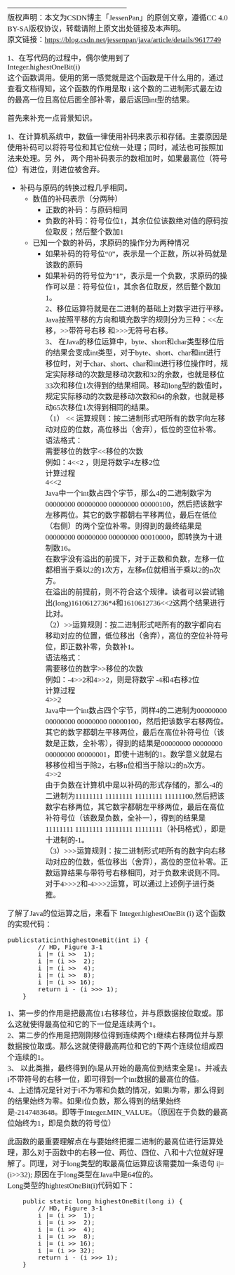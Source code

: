 <span  style="font-family: Simsun,serif; font-size: 17px; ">

————————————————   
版权声明：本文为CSDN博主「JessenPan」的原创文章，遵循CC 4.0 BY-SA版权协议，转载请附上原文出处链接及本声明。   
原文链接：https://blog.csdn.net/jessenpan/java/article/details/9617749

1、在写代码的过程中，偶尔使用到了   
Integer.highestOneBit(i)   
这个函数调用。使用的第一感觉就是这个函数是干什么用的，通过查看文档得知，这个函数的作用是取 i 这个数的二进制形式最左边的最高一位且高位后面全部补零，最后返回int型的结果。   
   
首先来补充一点背景知识。   
   
1、在计算机系统中，数值一律使用补码来表示和存储。主要原因是使用补码可以将符号位和其它位统一处理；同时，减法也可按照加法来处理。另 外，   两个用补码表示的数相加时，如果最高位（符号位）有进位，则进位被舍弃。   
- 补码与原码的转换过程几乎相同。   
    - 数值的补码表示（分两种）   
        - 正数的补码：与原码相同   
        - 负数的补码：符号位位1，其余位位该数绝对值的原码按位取反；然后整个数加1   
    - 已知一个数的补码，求原码的操作分为两种情况   
        - 如果补码的符号位“0”，表示是一个正数，所以补码就是该数的原码   
        - 如果补码的符号位为“1”，表示是一个负数，求原码的操作可以是：符号位位1，其余各位取反，然后整个数加1。   
2、移位运算符就是在二进制的基础上对数字进行平移。Java按照平移的方向和填充数字的规则分为三种：<<左移，>>带符号右移 和>>>无符号右移。   
3、 在Java的移位运算中，byte、short和char类型移位后的结果会变成int类型，对于byte、short、char和int进行移位时，对于char、short、char和int进行移位操作时，规定实际移动的次数是移动次数和32的余数，也就是移位33次和移位1次得到的结果相同。移动long型的数值时，规定实际移动的次数是移动次数和64的余数，也就是移动65次移位1次得到相同的结果。   
    （1） <<  运算规则：按二进制形式吧所有的数字向左移动对应的位数，高位移出（舍弃），低位的空位补零。   
    语法格式：   
         需要移位的数字<<移位的次数   
         例如：4<<2 ，则是将数字4左移2位   
     计算过程   
         4<<2   
        Java中一个int数占四个字节，那么4的二进制数字为00000000 00000000 00000000 00000100，然后把该数字左移两位。其它的数字都朝右平移两位，最后在低位（右侧）的两个空位补零。则得到的最终结果是00000000 00000000 00000000 00010000，即转换为十进制数16。   
         在数字没有溢出的前提下，对于正数和负数，左移一位都相当于乘以2的1次方，左移n位就相当于乘以2的n次方。   
         在溢出的前提前，则不符合这个规律。读者可以尝试输出(long)1610612736*4和1610612736<<2这两个结果进行比对。   
    （2）>>运算规则：按二进制形式吧所有的数字都向右移动对应的位置，低位移出（舍弃），高位的空位补符号位，即正数补零，负数补1。   
     语法格式：   
         需要移位的数字>>移位的次数   
         例如：-4>>2和4>>2，则是将数字 -4和4右移2位   
     计算过程   
         4>>2   
         Java中一个int数占四个字节，同样4的二进制为00000000 00000000 00000000 00000100，然后把该数字右移两位。其它的数字都朝左平移两位，最后在高位补符号位（该数是正数，全补零），得到的结果是00000000 00000000 00000000 00000001，即使十进制的1。数学意义就是右移移位相当于除2，右移n位相当于除以2的n次方。   
        4>>2   
         由于负数在计算机中是以补码的形式存储的，那么-4的二进制为11111111 11111111 11111111 11111100,然后把该数字右移两位，其它数字都朝左平移两位，最后在高位补符号位（该数是负数，全补一），得到的结果是11111111 11111111 11111111 11111111（补码格式），即是十进制的-1。   
    （3）>>>运算规则：按二进制形式吧所有的数字向右移动对应的位数，低位移出（舍弃），高位的空位补零。正数运算结果与带符号右移相同，对于负数来说则不同。   
         对于4>>>2和-4>>>2运算，可以通过上述例子进行类推。   
   
了解了Java的位运算之后，来看下  Integer.highestOneBit (i) 这个函数的实现代码：   
~~~   
publicstaticinthighestOneBit(int i) {   
        // HD, Figure 3-1   
        i |= (i >>  1);   
        i |= (i >>  2);   
        i |= (i >>  4);   
        i |= (i >>  8);   
        i |= (i >> 16);   
        return i - (i >>> 1);   
    }   
~~~
   
1、第一步的作用是把最高位1右移移位，并与原数据按位取或。那么这就使得最高位和它的下一位是连续两个1。   
2、第二步的作用是把刚刚移位得到连续两个1继续右移两位并与原数据按位取或。那么这就使得最高两位和它的下两个连续位组成四个连续的1。   
3、 以此类推，最终得到的i是从开始的最高位到结束全是1。并减去i不带符号的右移一位，即可得到一个int数据的最高位的值。   
4、上述情况是针对于i不为零和负数的情况，如果i为零，那么得到的结果始终为零。如果i位负数，那么得到的结果始终是-2147483648。即等于Integer.MIN_VALUE。（原因在于负数的最高位始终为1，即是负数的符号位）   
    
此函数的最重要理解点在与要始终把握二进制的最高位进行运算处理，那么对于函数中的右移一位、两位、四位、八和十六位就好理解了。同理，对于long类型的取最高位运算应该需要加一条语句 i|=(i>>32); 原因在于long类型在Java中是64位的。   
Long类型的hightestOneBit(i)代码如下：   
~~~
    public static long highestOneBit(long i) {   
        // HD, Figure 3-1   
        i |= (i >>  1);   
        i |= (i >>  2);   
        i |= (i >>  4);   
        i |= (i >>  8);   
        i |= (i >> 16);   
        i |= (i >> 32);   
        return i - (i >>> 1);   
    }   
~~~

</span>